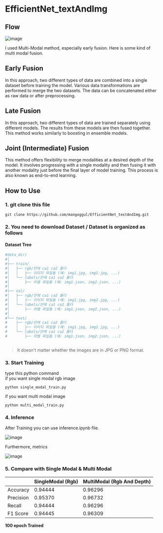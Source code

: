 # EfficientNet_textAndImg

## Flow
![image](https://blog.roboflow.com/content/images/2024/04/image-1203.webp)

I used Multi-Modal method, especially early fusion. 
Here is some kind of 
multi modal fusion. 
## Early Fusion
In this approach, two different types of data are combined into a single dataset before training the model. Various data transformations are performed to merge the two datasets. The data can be concatenated either as raw data or after preprocessing.

## Late Fusion
In this approach, two different types of data are trained separately using different models. The results from these models are then fused together. This method works similarly to boosting in ensemble models.

## Joint (Intermediate) Fusion
This method offers flexibility to merge modalities at a desired depth of the model. It involves progressing with a single modality and then fusing it with another modality just before the final layer of model training. This process is also known as end-to-end learning. 


## How to Use
### 1. git clone this file 

    
```
git clone https://github.com/mangoggul/EfficientNet_textAndImg.git
```

### 2. You need to download Dataset / Dataset is organized as follows

#### Dataset Tree

```bash
#data_dir/
#│
#├── train/
#│   ├── rgb/안에 ca1 ca2 폴더
#│   │   ├── 이미지 파일들 (예: img1.jpg, img2.jpg, ...)
#│   └── labels/안에 ca1 ca2 폴더
#│       ├── 라벨 파일들 (예: img1.json, img2.json, ...)
#│
#├── val/
#│   ├── rgb/안에 ca1 ca2 폴더
#│   │   ├── 이미지 파일들 (예: img1.jpg, img2.jpg, ...)
#│   └── labels/안에 ca1 ca2 폴더
#│       ├── 라벨 파일들 (예: img1.json, img2.json, ...)
#│
#└── test/
#    ├── rgb/안에 ca1 ca2 폴더
#    │   ├── 이미지 파일들 (예: img1.jpg, img2.jpg, ...)
#    └── labels/안에 ca1 ca2 폴더
#        ├── 라벨 파일들 (예: img1.json, img2.json, ...)
 
``` 


> It doesn't matter whether the images are in JPG or PNG format.

### 3. Start Training
type this python command
<br/>
if you want single modal rgb image
```
python single_modal_train.py
```
if you want multi modal image
```
python multi_modal_train.py
```



### 4. Inference 
After Training you can use inference.ipynb file. 

![image](https://github.com/user-attachments/assets/da8e245f-86ff-4130-9183-f14ba6cf3c5f)

Furthermore, metrics

![image](https://github.com/user-attachments/assets/f00f8fec-b42f-45c1-a16f-9965652c0d12)

### 5. Compare with Single Modal & Multi Modal


|  | SingleModal (Rgb)| MultiModal (Rgb And Depth) |
| --- | --- | --- |
| Accuracy | 0.94444 | 0.96296 |
| Precision | 0.95370 | 0.96732 |
| Recall | 0.94444 | 0.96296 |
| F1 Score | 0.94445 | 0.96309 |

**100 epoch Trained**


